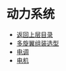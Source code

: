 # 动力系统

* [返回上层目录](../autopilot.md)
* [多旋翼组装选型](copter-assemble-and-lectotype/copter-assemble-and-lectotype.md)
* [电调](ESC/ESC.md)
* [电机](motor/motor.md)

